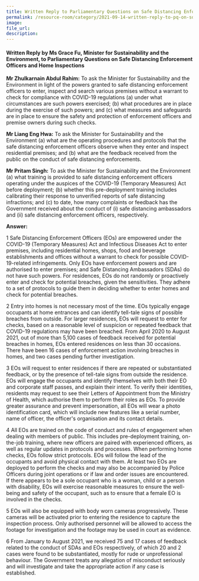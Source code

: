 ```yaml
---  
title: Written Reply to Parliamentary Questions on Safe Distancing Enforcement Officers and Home Inspections by Ms Grace Fu, Minister for Sustainability and the Environment  
permalink: /resource-room/category/2021-09-14-written-reply-to-pq-on-sdeos-and-home-inspections/  
image:  
file_url:  
description:  
---  
```


#### Written Reply by Ms Grace Fu, Minister for Sustainability and the Environment, to Parliamentary Questions on Safe Distancing Enforcement Officers and Home Inspections   

**Mr Zhulkarnain Abdul Rahim:** To ask the Minister for Sustainability and the Environment in light of the powers granted to safe distancing enforcement officers to enter, inspect and search various premises without a warrant to check for compliance with COVID-19 regulations (a) under what circumstances are such powers exercised; (b) what procedures are in place during the exercise of such powers; and (c) what measures and safeguards are in place to ensure the safety and protection of enforcement officers and premise owners during such checks.

**Mr Liang Eng Hwa:** To ask the Minister for Sustainability and the Environment (a) what are the operating procedures and protocols that the safe distancing enforcement officers observe when they enter and inspect residential premises; and (b) what are the feedback received from the public on the conduct of safe distancing enforcements.

**Mr Pritam Singh:** To ask the Minister for Sustainability and the Environment (a) what training is provided to safe distancing enforcement officers operating under the auspices of the COVID-19 (Temporary Measures) Act before deployment; (b) whether this pre-deployment training includes calibrating their response to unverified reports of safe distancing infractions; and (c) to date, how many complaints or feedback has the Government received about the conduct of (i) safe distancing ambassadors and (ii) safe distancing enforcement officers, respectively.

**Answer:**

1 Safe Distancing Enforcement Officers (EOs) are empowered under the COVID-19 (Temporary Measures) Act and Infectious Diseases Act to enter premises, including residential homes, shops, food and beverage establishments and offices without a warrant to check for possible COVID-19-related infringements. Only EOs have enforcement powers and are authorised to enter premises; and Safe Distancing Ambassadors (SDAs) do not have such powers. For residences, EOs do not randomly or proactively enter and check for potential breaches, given the sensitivities. They adhere to a set of protocols to guide them in deciding whether to enter homes and check for potential breaches.

2 Entry into homes is not necessary most of the time. EOs typically engage occupants at home entrances and can identify tell-tale signs of possible breaches from outside. For larger residences, EOs will request to enter for checks, based on a reasonable level of suspicion or repeated feedback that COVID-19 regulations may have been breached. From April 2020 to August 2021, out of more than 5,100 cases of feedback received for potential breaches in homes, EOs entered residences on less than 30 occasions. There have been 16 cases of enforcement action involving breaches in homes, and two cases pending further investigation.

3 EOs will request to enter residences if there are repeated or substantiated feedback, or by the presence of tell-tale signs from outside the residence. EOs will engage the occupants and identify themselves with both their EO and corporate staff passes, and explain their intent. To verify their identities, residents may request to see their Letters of Appointment from the Ministry of Health, which authorise them to perform their roles as EOs. To provide greater assurance and prevent impersonation, all EOs will wear a photo identification card, which will include new features like a serial number, name of officer, the officer&#39;s organisation and its contact details.

4 All EOs are trained on the code of conduct and rules of engagement when dealing with members of public. This includes pre-deployment training, on-the-job training, where new officers are paired with experienced officers, as well as regular updates in protocols and processes. When performing home checks, EOs follow strict protocols. EOs will follow the lead of the occupants and avoid physical contact with them. At least two EOs are deployed to perform the checks and may also be accompanied by Police Officers during joint operations or if law and order issues are encountered. If there appears to be a sole occupant who is a woman, child or a person with disability, EOs will exercise reasonable measures to ensure the well-being and safety of the occupant, such as to ensure that a female EO is involved in the checks.

5 EOs will also be equipped with body worn cameras progressively. These cameras will be activated prior to entering the residence to capture the inspection process. Only authorised personnel will be allowed to access the footage for investigation and the footage may be used in court as evidence.

6 From January to August 2021, we received 75 and 17 cases of feedback related to the conduct of SDAs and EOs respectively, of which 20 and 2 cases were found to be substantiated, mostly for rude or unprofessional behaviour. The Government treats any allegation of misconduct seriously and will investigate and take the appropriate action if any case is established.
